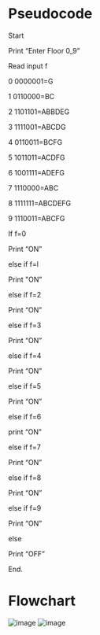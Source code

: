 # Pseudocode

 Start
 
 Print “Enter Floor 0_9”
 
 Read input f
 
 0 0000001=G
 
 1 0110000=BC
 
 2 1101101=ABBDEG
 
 3 1111001=ABCDG
 
 4 0110011=BCFG
 
 5 1011011=ACDFG
 
 6 1001111=ADEFG
 
 7 1110000=ABC
 
 8 1111111=ABCDEFG
 
 9 1110011=ABCFG
 
 If f=0
 
 Print “ON”
 
 else if f=l
 
 Print "ON"
 
 else if f=2
 
 Print “ON”
 
 else if f=3
 
 Print “ON”
 
 else if f=4 
 
 Print “ON”
 
 else if f=5 
 
 Print “ON”
 
 else if f=6
 
 print “ON” 
 
 else if f=7
 
 Print “ON”
 
 else if f=8
 
 Print “ON”
 
 else if f=9
 
 Print “ON”
 
 else 
 
 Print “OFF”
 
 End.

# Flowchart
![image](https://user-images.githubusercontent.com/118686647/210242978-b806a496-dbd2-4e71-9ee9-753e34f99242.png)
![image](https://user-images.githubusercontent.com/118686647/210243003-bf6cdd93-e63e-4222-a2ea-65de1e64e4ef.png)


